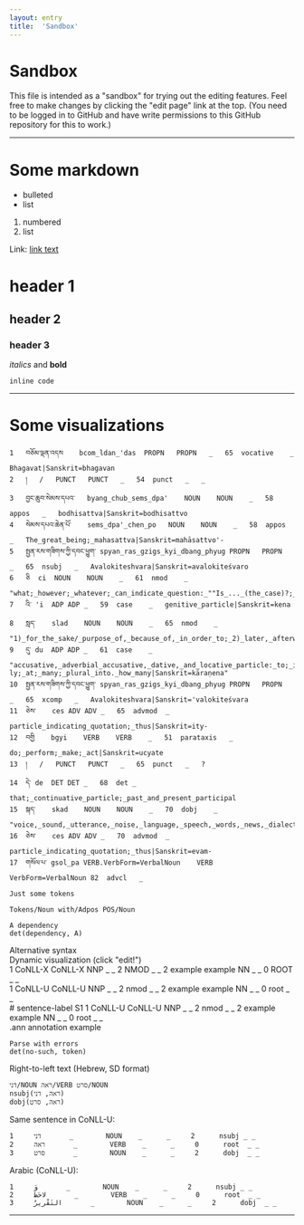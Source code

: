 ```yaml
---
layout: entry
title:  'Sandbox'
---
```


# Sandbox

This file is intended as a "sandbox" for trying out the editing
features. Feel free to make changes by clicking the "edit page" link
at the top. (You need to be logged in to GitHub and have write
permissions to this GitHub repository for this to work.)

----------

# Some markdown

* bulleted
* list

1. numbered
2. list

Link: [link text](http://www.example.com)

# header 1

## header 2

### header 3

*italics* and **bold**

`inline code`

----------

# Some visualizations

~~~
1	བཅོམ་ལྡན་འདས	bcom_ldan_'das	PROPN	PROPN	_	65	vocative	_	Bhagavat|Sanskrit=bhagavan
2	།	/	PUNCT	PUNCT	_	54	punct	_	_
3	བྱང་ཆུབ་སེམས་དཔའ་	byang_chub_sems_dpa'	NOUN	NOUN	_	58	appos	_	bodhisattva|Sanskrit=bodhisattvo
4	སེམས་དཔའ་ཆེན་པོ་	sems_dpa'_chen_po	NOUN	NOUN	_	58	appos	_	The_great_being;_mahasattva|Sanskrit=mahāsattvo'-
5	སྤྱན་རས་གཟིགས་ཀྱི་དབང་ཕྱུག་	spyan_ras_gzigs_kyi_dbang_phyug	PROPN	PROPN	_	65	nsubj	_	Avalokiteshvara|Sanskrit=avalokiteśvaro
6	ཅི	ci	NOUN	NOUN	_	61	nmod	_	"what;_however;_whatever;_can_indicate_question:_""Is_..._(the_case)?;_who|Sanskrit=kena"
7	འི་	'i	ADP	ADP	_	59	case	_	genitive_particle|Sanskrit=kena
8	སླད་	slad	NOUN	NOUN	_	65	nmod	_	"1)_for_the_sake/_purpose_of,_because_of,_in_order_to;_2)_later,_afterward,_*,_again,_bslad,_lhad|Sanskrit=kāraṇena"
9	དུ་	du	ADP	ADP	_	61	case	_	"accusative,_adverbial_accusative,_dative,_and_locative_particle:_to;_in;_as;_-ly;_at;_many;_plural_into._how_many|Sanskrit=kāraṇena"
10	སྤྱན་རས་གཟིགས་ཀྱི་དབང་ཕྱུག་	spyan_ras_gzigs_kyi_dbang_phyug	PROPN	PROPN	_	65	xcomp	_	Avalokiteshvara|Sanskrit='valokiteśvara
11	ཅེས་	ces	ADV	ADV	_	65	advmod	_	particle_indicating_quotation;_thus|Sanskrit=ity-
12	བགྱི	bgyi	VERB	VERB	_	51	parataxis	_	do;_perform;_make;_act|Sanskrit=ucyate
13	།	/	PUNCT	PUNCT	_	65	punct	_	?
14	དེ་	de	DET	DET	_	68	det	_	that;_continuative_particle;_past_and_present_participal
15	སྐད་	skad	NOUN	NOUN	_	70	dobj	_	"voice,_sound,_utterance,_noise,_language,_speech,_words,_news,_dialect,_to_talk,_to_say,_to_proclaim,_to_sing,_to_cry,_to_shout"
16	ཅེས་	ces	ADV	ADV	_	70	advmod	_	particle_indicating_quotation;_thus|Sanskrit=evam-
17	གསོལ་པ་	gsol_pa	VERB.VerbForm=VerbalNoun	VERB	VerbForm=VerbalNoun	82	advcl	_
~~~

~~~ sdparse
Just some tokens
~~~

~~~ sdparse
Tokens/Noun with/Adpos POS/Noun
~~~

~~~ sdparse
A dependency
det(dependency, A)
~~~

<div class="sd-parse">
Alternative syntax
</div>

<div class="sd-parse" tabs="yes">
Dynamic visualization (click "edit!")
</div>

<div class="conllx-parse" tabs="yes">
1   CoNLL-X   CoNLL-X   NNP   _    _    2    NMOD    _    _
2   example   example   NN    _    _    0    ROOT    _    _
</div>

<div class="conllu-parse" tabs="yes">
1   CoNLL-U   CoNLL-U   NNP   _    _    2    nmod    _    _
2   example   example   NN    _    _    0    root    _    _
</div>

<div class="conllu-parse" tabs="yes">
# sentence-label S1
1   CoNLL-U   CoNLL-U   NNP   _    _    2    nmod    _    _
2   example   example   NN    _    _    0    root    _    _
</div>

<div class="ann-annotation" tabs="yes">
.ann annotation example
</div>

~~~ sdparse
Parse with errors
det(no-such, token)
~~~

Right-to-left text (Hebrew, SD format)

~~~ sdparse
דני/NOUN ראה/VERB סרט/NOUN
nsubj(ראה, דני)
dobj(ראה, סרט)
~~~

Same sentence in CoNLL-U:

~~~ conllu
1     דני       _        NOUN    _      _     2      nsubj _ _
2     ראה       _        VERB    _      _     0      root  _ _
3     סרט       _        NOUN    _      _     2      dobj  _ _
~~~

Arabic (CoNLL-U):

~~~ conllu
1     وَ       _        NOUN    _      _     2      nsubj _ _
2     لاحَظَ       _        VERB    _      _     0      root  _ _
3     التَقْرِيرُ       _        NOUN    _      _     2      dobj  _ _
~~~

----------
